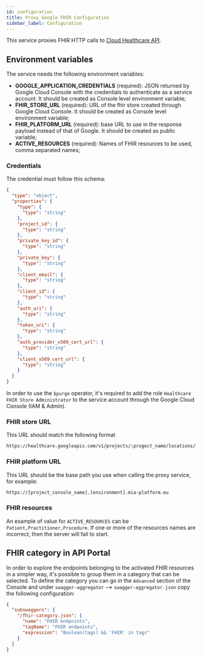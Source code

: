 ```yaml
---
id: configuration
title: Proxy Google FHIR Configuration
sidebar_label: Configuration
---
```




This service proxies FHIR HTTP calls to [Cloud Healthcare API](https://cloud.google.com/healthcare/docs/concepts/fhir).

## Environment variables

The service needs the following environment variables:
- **GOOGLE_APPLICATION_CREDENTIALS** (required): JSON returned by Google Cloud Console with the credentials to authenticate 
  as a service account. It should be created as Console level environment variable;
- **FHIR_STORE_URL** (required): URL of the fhir store created through Google Cloud Console. It should be created as 
  Console level environment variable;
- **FHIR_PLATFORM_URL** (required): base URL to use in the response payload instead of that of Google. It should be created as public variable;
- **ACTIVE_RESOURCES** (required): Names of FHIR resources to be used, comma separated names;

### Credentials
The credential must follow this schema:
```json
{
  "type": "object",
  "properties": {
    "type": {
      "type": "string"
    },
    "project_id": {
      "type": "string"
    },
    "private_key_id": {
      "type": "string"
    },
    "private_key": {
      "type": "string"
    },
    "client_email": {
      "type": "string"
    },
    "client_id": {
      "type": "string"
    },
    "auth_uri": {
      "type": "string"
    },
    "token_uri": {
      "type": "string"
    },
    "auth_provider_x509_cert_url": {
      "type": "string"
    },
    "client_x509_cert_url": {
      "type": "string"
    }
  }
}
```
In order to use the `$purge` operator, it's required to add the role `Healthcare FHIR Store Administrator` to the service account through the Google Cloud Console (IAM & Admin).
### FHIR store URL
This URL should match the following format
```html
https://healthcare.googleapis.com/v1/projects/:progect_name/locations/:geographical_location/datasets/:dataset_name/fhirStores/:fhir_store_name
```
### FHIR platform URL
This URL should be the base path you use when calling the proxy service, for example:
```html
https://[project_console_name].[environment].mia-platform.eu
```

### FHIR resources
An example of value for `ACTIVE_RESOURCES` can be `Patient,Practitioner,Procedure`. If one or more of the
resources names are incorrect, then the server will fail to start.

## FHIR category in API Portal
In order to explore the endpoints belonging to the activated FHIR resources in a simpler way, it's possible to group them
in a category that can be selected.
To define the category you can go in the `Advanced` section of the Console and under `swagger-aggregator` --> `swagger-aggregator.json`
copy the following configuration:
```json
{
  "subswaggers": {
    "/fhir-category.json": {
      "name": "FHIR endpoints",
      "tagName": "FHIR endpoints",
      "expression": "Boolean(tags) && 'FHIR' in tags"
    }
  }
}
```
